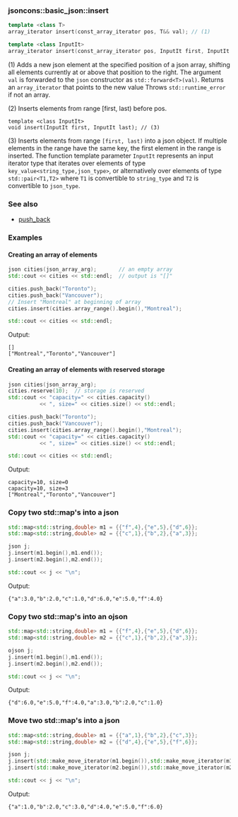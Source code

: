 ### jsoncons::basic_json::insert

```c++
template <class T>
array_iterator insert(const_array_iterator pos, T&& val); // (1)

template <class InputIt>
array_iterator insert(const_array_iterator pos, InputIt first, InputIt last); // (2)
```
(1) Adds a new json element at the specified position of a json array, shifting all elements currently at or above that position to the right.
The argument `val` is forwarded to the `json` constructor as `std::forward<T>(val)`.
Returns an `array_iterator` that points to the new value
Throws `std::runtime_error` if not an array.  

(2) Inserts elements from range [first, last) before pos.

```
template <class InputIt>
void insert(InputIt first, InputIt last); // (3)
```

(3) Inserts elements from range `[first, last)` into a json object. 
    If multiple elements in the range have the same key, the first element in the range is inserted.
    The function template parameter `InputIt` represents an input
    iterator type that iterates over elements of type `key_value<string_type,json_type>`,
    or alternatively over elements of type `std::pair<T1,T2>` where `T1` is convertible to `string_type` and `T2` is convertible to `json_type`. 

### See also

- [push_back](json/push_back.md)

### Examples

#### Creating an array of elements 
```c++
json cities(json_array_arg);       // an empty array
std::cout << cities << std::endl;  // output is "[]"

cities.push_back("Toronto");  
cities.push_back("Vancouver");
// Insert "Montreal" at beginning of array
cities.insert(cities.array_range().begin(),"Montreal");  

std::cout << cities << std::endl;
```
Output:
```
[]
["Montreal","Toronto","Vancouver"]
```
#### Creating an array of elements with reserved storage 
```c++
json cities(json_array_arg);  
cities.reserve(10);  // storage is reserved
std::cout << "capacity=" << cities.capacity() 
          << ", size=" << cities.size() << std::endl;

cities.push_back("Toronto");  
cities.push_back("Vancouver");
cities.insert(cities.array_range().begin(),"Montreal");
std::cout << "capacity=" << cities.capacity() 
          << ", size=" << cities.size() << std::endl;

std::cout << cities << std::endl;
```
Output:
```
capacity=10, size=0
capacity=10, size=3
["Montreal","Toronto","Vancouver"]
```

### Copy two std::map's into a json 

```c++
std::map<std::string,double> m1 = {{"f",4},{"e",5},{"d",6}};
std::map<std::string,double> m2 = {{"c",1},{"b",2},{"a",3}};

json j;
j.insert(m1.begin(),m1.end());
j.insert(m2.begin(),m2.end());

std::cout << j << "\n";
```
Output:
```
{"a":3.0,"b":2.0,"c":1.0,"d":6.0,"e":5.0,"f":4.0}
```

### Copy two std::map's into an ojson 

```c++
std::map<std::string,double> m1 = {{"f",4},{"e",5},{"d",6}};
std::map<std::string,double> m2 = {{"c",1},{"b",2},{"a",3}};

ojson j;
j.insert(m1.begin(),m1.end());
j.insert(m2.begin(),m2.end());

std::cout << j << "\n";
```
Output:
```
{"d":6.0,"e":5.0,"f":4.0,"a":3.0,"b":2.0,"c":1.0}
```

### Move two std::map's into a json 

```c++
std::map<std::string,double> m1 = {{"a",1},{"b",2},{"c",3}};
std::map<std::string,double> m2 = {{"d",4},{"e",5},{"f",6}};

json j;
j.insert(std::make_move_iterator(m1.begin()),std::make_move_iterator(m1.end()));
j.insert(std::make_move_iterator(m2.begin()),std::make_move_iterator(m2.end()));

std::cout << j << "\n";
```
Output:
```
{"a":1.0,"b":2.0,"c":3.0,"d":4.0,"e":5.0,"f":6.0}
```



